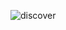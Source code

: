 ![discover](https://github.com/SilaSantos/Discover-the-color/assets/150076781/286963d0-34ad-48cd-bd1f-38a5cbd63946)

